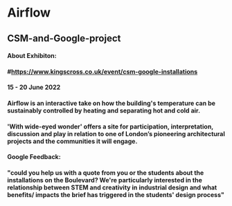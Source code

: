 # Airflow
## CSM-and-Google-project
#### About Exhibiton:
#### #https://www.kingscross.co.uk/event/csm-google-installations
#### 15 - 20 June 2022

#### Airflow is an interactive take on how the building's temperature can be sustainably controlled by heating and separating hot and cold air.
####  'With wide-eyed wonder' offers a site for participation, interpretation, discussion and play in relation to one of London’s pioneering architectural projects and the communities it will engage.  
#### Google Feedback:
#### "could you help us with a quote from you or the students about the installations on the Boulevard? We're particularly interested in the relationship between STEM and creativity in industrial design and what benefits/ impacts the brief has triggered in the students' design process" 

